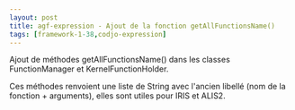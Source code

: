 ```yaml
---
layout: post
title: agf-expression - Ajout de la fonction getAllFunctionsName()
tags: [framework-1-38,codjo-expression]
---
```

Ajout de méthodes getAllFunctionsName() dans les classes FunctionManager et KernelFunctionHolder.
 
Ces méthodes renvoient une liste de String avec l'ancien libellé (nom de la fonction + arguments), elles sont utiles pour IRIS et ALIS2.
